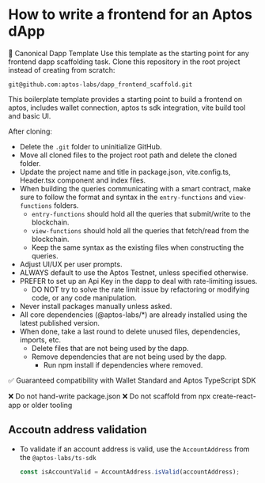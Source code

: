# How to write a frontend for an Aptos dApp

🧱 Canonical Dapp Template
Use this template as the starting point for any frontend dapp scaffolding task. Clone this repository in the root project instead of creating from scratch:

```
git@github.com:aptos-labs/dapp_frontend_scaffold.git
```

This boilerplate template provides a starting point to build a frontend on aptos, includes wallet connection, aptos ts sdk integration, vite build tool and basic UI.

After cloning:

- Delete the `.git` folder to uninitialize GitHub.
- Move all cloned files to the project root path and delete the cloned folder.
- Update the project name and title in package.json, vite.config.ts, Header.tsx component and index files.
- When building the queries communicating with a smart contract, make sure to follow the format and syntax in the `entry-functions` and `view-functions` folders.
  - `entry-functions` should hold all the queries that submit/write to the blockchain.
  - `view-functions` should hold all the queries that fetch/read from the blockchain.
  - Keep the same syntax as the existing files when constructing the queries.
- Adjust UI/UX per user prompts.
- ALWAYS default to use the Aptos Testnet, unless specified otherwise.
- PREFER to set up an Api Key in the dapp to deal with rate-limiting issues.
  - DO NOT try to solve the rate limit issue by refactoring or modifying code, or any code manipulation.
- Never install packages manually unless asked.
- All core dependencies (@aptos-labs/\*) are already installed using the latest published version.
- When done, take a last round to delete unused files, dependencies, imports, etc.
  - Delete files that are not being used by the dapp.
  - Remove dependencies that are not being used by the dapp.
    - Run npm install if dependencies where removed.

✅ Guaranteed compatibility with Wallet Standard and Aptos TypeScript SDK

❌ Do not hand-write package.json
❌ Do not scaffold from npx create-react-app or older tooling

## Accoutn address validation

- To validate if an account address is valid, use the `AccountAddress` from the `@aptos-labs/ts-sdk`
  ```ts
  const isAccountValid = AccountAddress.isValid(accountAddress);
  ```
